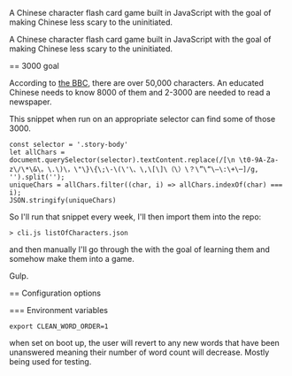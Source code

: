 A Chinese character flash card game built in JavaScript with the goal of making Chinese less scary to the uninitiated.

A Chinese character flash card game built in JavaScript with the goal of making Chinese less scary to the uninitiated.

== 3000 goal


According to [the BBC](http://www.bbc.co.uk/languages/chinese/real_chinese/mini_guides/characters/characters_howmany.shtml), there are over 50,000 characters. An educated Chinese needs to know 8000 of them and 2-3000 are needed to read a newspaper.

This snippet when run on an appropriate selector can find some of those 3000.
```
const selector = '.story-body'
let allChars = document.querySelector(selector).textContent.replace(/[\n \t0-9A-Za-z\/\*\&\。\.\)\，\"\}\{\;\-\(\'\、\,\[\]\（\）\？\”\“\—\:\+\─]/g, '').split('');
uniqueChars = allChars.filter((char, i) => allChars.indexOf(char) === i);
JSON.stringify(uniqueChars)
```

So I'll run that snippet every week, I'll then import them into the repo:

```
> cli.js listOfCharacters.json
```
and then manually I'll go through the with the goal of learning them and somehow make them into a game.

Gulp.

== Configuration options

=== Environment variables

	export CLEAN_WORD_ORDER=1

when set on boot up, the user will revert to any new words that have been unanswered meaning their number of word count will decrease. Mostly being used for testing.

